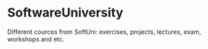 # SoftwareUniversity
Different cources from SoftUni: exercises, projects, lectures, exam, workshops and etc.
